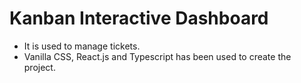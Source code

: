 # Kanban Interactive Dashboard

- It is used to manage tickets.
- Vanilla CSS, React.js and Typescript has been used to create the project.
